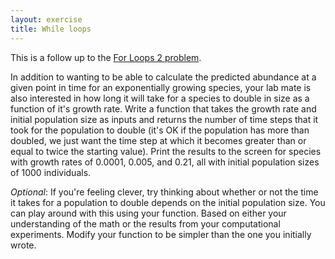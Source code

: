 ```yaml
---
layout: exercise
title: While loops
---
```


This is a follow up to the [For Loops 2 problem](/exercises/For-loops-2).

In addition to wanting to be able to calculate the predicted abundance
at a given point in time for an exponentially growing species, your lab
mate is also interested in how long it will take for a species to double
in size as a function of it's growth rate. Write a function that takes
the growth rate and initial population size as inputs and returns the
number of time steps that it took for the population to double (it's OK
if the population has more than doubled, we just want the time step at
which it becomes greater than or equal to twice the starting value).
Print the results to the screen for species with growth rates of 0.0001,
0.005, and 0.21, all with initial population sizes of 1000 individuals.

*Optional*: If you're feeling clever, try thinking about whether or not
the time it takes for a population to double depends on the initial
population size. You can play around with this using your function.
Based on either your understanding of the math or the results from your
computational experiments. Modify your function to be simpler than the
one you initially wrote.
